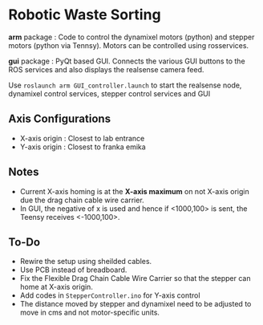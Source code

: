 # Robotic Waste Sorting

**arm** package : Code to control the dynamixel motors (python) and stepper motors (python via Tennsy). Motors can be controlled using rosservices.

**gui** package : PyQt based GUI. Connects the various GUI buttons to the ROS services and also displays the realsense camera feed.

Use ```roslaunch arm GUI_controller.launch``` to start the realsense node, dynamixel control services, stepper control services and GUI

## Axis Configurations

* X-axis origin : Closest to lab entrance
* Y-axis origin : Closest to franka emika

## Notes

* Current X-axis homing is at the **X-axis maximum** on not X-axis origin due the drag chain cable wire carrier.
* In GUI, the negative of x is used and hence if <1000,100> is sent, the Teensy receives <-1000,100>.

## To-Do

* Rewire the setup using sheilded cables.
* Use PCB instead of breadboard.
* Fix the Flexible Drag Chain Cable Wire Carrier so that the stepper can home at X-axis origin.
* Add codes in ```StepperController.ino``` for Y-axis control
* The distance moved by stepper and dynamixel need to be adjusted to move in cms and not motor-specific units.
